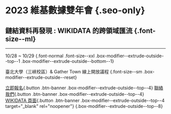 # 2023 維基數據雙年會 {.seo-only}

## 鏈結資料再發現 : WIKIDATA 的跨領域匯流 {.font-size--ml}

---

10/28 ~ 10/29 {.font-normal .font-size--xxl .box-modifier--extrude-outside--top--1 .box-modifier--extrude-outside--bottom--1}

臺北大學（三峽校區）& Gather Town 線上開放議程 {.font-size--sm .box-modifier--extrude-outside--reset}

[立即報名](https://bit.ly/wikidatacon2023pretix){.button .btn-banner .box-modifier--extrude-outside--top--4} [聯絡我們](mailto:contact@wikidatacon.org){.button .btn-banner .box-modifier--extrude-outside--top--4} [WIKIDATA 頁面](https://www.wikidata.org/wiki/Wikidata:WikidataCon_2023){.button .btn-banner .box-modifier--extrude-outside--top--4 target="_blank" rel="noopener"} {.box-modifier--extrude-outside--top--8}